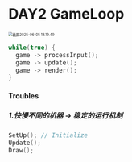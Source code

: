 # DAY2 GameLoop

<img src="/Users/qqhang/Library/Application Support/typora-user-images/截屏2025-06-05 18.19.49.png" alt="截屏2025-06-05 18.19.49" style="zoom:50%;" />

```c++
while(true) {
  game -> processInput();
  game -> update();
  game -> render();
}
```



#### Troubles

##### 1.快慢不同的机器 -> 稳定的运行机制

```cpp
SetUp(); // Initialize
Update(); 
Draw();
```

